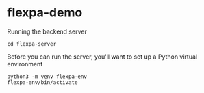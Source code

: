# flexpa-demo

Running the backend server 
```
cd flexpa-server
```
Before you can run the server, you'll want to set up a Python virtual environment 
```
python3 -m venv flexpa-env
flexpa-env/bin/activate
```
